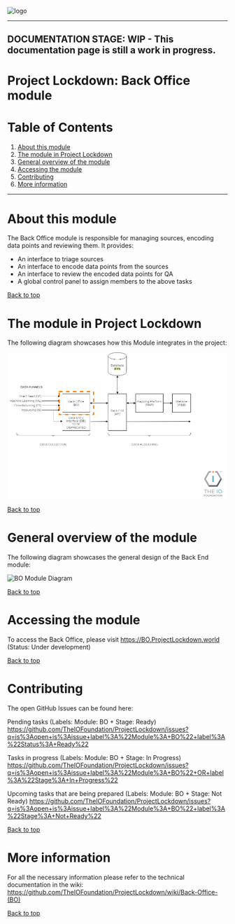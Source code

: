 <a id="top"></a>
![logo](https://user-images.githubusercontent.com/9198668/85232285-68543380-b430-11ea-8353-1aafb79baf78.png)
***

## DOCUMENTATION STAGE: WIP - This documentation page is still a work in progress.

# Project Lockdown: Back Office module

# Table of Contents
1. [About this module](#about-this-module)
2. [The module in Project Lockdown](#the-module-in-project-lockdown)
3. [General overview of the module](#general-overview-of-the-module)
4. [Accessing the module](#accessing-the-module)
5. [Contributing](#contributing)
6. [More information](#more-information)

***

# About this module

The Back Office module is responsible for managing sources, encoding data points and reviewing them.
It provides:
- An interface to triage sources
- An interface to encode data points from the sources
- An interface to review the encoded data points for QA
- A global control panel to assign members to the above tasks

<a href="#top">Back to top</a>

# The module in Project Lockdown
The following diagram showcases how this Module integrates in the project:

<img src="https://github.com/TheIOFoundation/ProjectLockdown/blob/master/docs/Diagrams/%5BTIOF%20PLD%5D%20Docs%20%5BP%5D%20General%20Modules%20Diagram%20Focus%20BO%20ENG%20v1.0.png" alt="BO Module Diagram in Project Lockdown general diagram" title="BO Module Diagram in Project Lockdown general diagram"/>

<a href="#top">Back to top</a>

# General overview of the module
The following diagram showcases the general design of the Back End module:

<img src="https://github.com/TheIOFoundation/ProjectLockdown/blob/master/docs/Diagrams/%5BTIOF%20PLD%5D%20Docs%20%5BP%5D%20Diagram%20BO%20%2B%20Funnels%20ENG%20v1.0.png" alt="BO Module Diagram" title="BO Module Diagram"/>

<a href="#top">Back to top</a>

# Accessing the module
To access the Back Office, please visit
https://BO.ProjectLockdown.world
(Status: Under development)

<a href="#top">Back to top</a>

# Contributing
The open GitHub Issues can be found here:

Pending tasks (Labels: Module: BO + Stage: Ready)
https://github.com/TheIOFoundation/ProjectLockdown/issues?q=is%3Aopen+is%3Aissue+label%3A%22Module%3A+BO%22+label%3A%22Status%3A+Ready%22

Tasks in progress (Labels: Module: BO + Stage: In Progress)
https://github.com/TheIOFoundation/ProjectLockdown/issues?q=is%3Aopen+is%3Aissue+label%3A%22Module%3A+BO%22+OR+label%3A%22Stage%3A+In+Progress%22

Upcoming tasks that are being prepared (Labels: Module: BO + Stage: Not Ready)
https://github.com/TheIOFoundation/ProjectLockdown/issues?q=is%3Aopen+is%3Aissue+label%3A%22Module%3A+BO%22+label%3A%22Stage%3A+Not+Ready%22

<a href="#top">Back to top</a>

# More information
For all the necessary information please refer to the technical documentation in the wiki:
https://github.com/TheIOFoundation/ProjectLockdown/wiki/Back-Office-(BO)

<a href="#top">Back to top</a>

<!--stackedit_data:
eyJoaXN0b3J5IjpbOTQ1MTQ3MDU0XX0=
-->